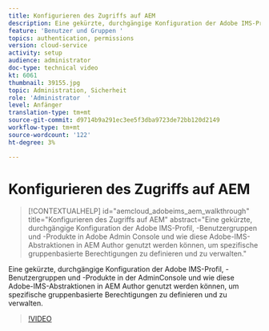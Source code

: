 ```yaml
---
title: Konfigurieren des Zugriffs auf AEM
description: Eine gekürzte, durchgängige Konfiguration der Adobe IMS-Profil, -Benutzergruppen und -Produkte in der AdminConsole und wie diese Adobe-IMS-Abstraktionen in AEM Author genutzt werden können, um spezifische gruppenbasierte Berechtigungen zu definieren und zu verwalten.
feature: 'Benutzer und Gruppen '
topics: authentication, permissions
version: cloud-service
activity: setup
audience: administrator
doc-type: technical video
kt: 6061
thumbnail: 39155.jpg
topic: Administration, Sicherheit
role: 'Administrator  '
level: Anfänger
translation-type: tm+mt
source-git-commit: d9714b9a291ec3ee5f3dba9723de72bb120d2149
workflow-type: tm+mt
source-wordcount: '122'
ht-degree: 3%

---
```



# Konfigurieren des Zugriffs auf AEM

>[!CONTEXTUALHELP]
>id="aemcloud_adobeims_aem_walkthrough"
>title="Konfigurieren des Zugriffs auf AEM"
>abstract="Eine gekürzte, durchgängige Konfiguration der Adobe IMS-Profil, -Benutzergruppen und -Produkte in Adobe Admin Console und wie diese Adobe-IMS-Abstraktionen in AEM Author genutzt werden können, um spezifische gruppenbasierte Berechtigungen zu definieren und zu verwalten."

Eine gekürzte, durchgängige Konfiguration der Adobe IMS-Profil, -Benutzergruppen und -Produkte in der AdminConsole und wie diese Adobe-IMS-Abstraktionen in AEM Author genutzt werden können, um spezifische gruppenbasierte Berechtigungen zu definieren und zu verwalten.

>[!VIDEO](https://video.tv.adobe.com/v/39155/?quality=12&learn=on)
